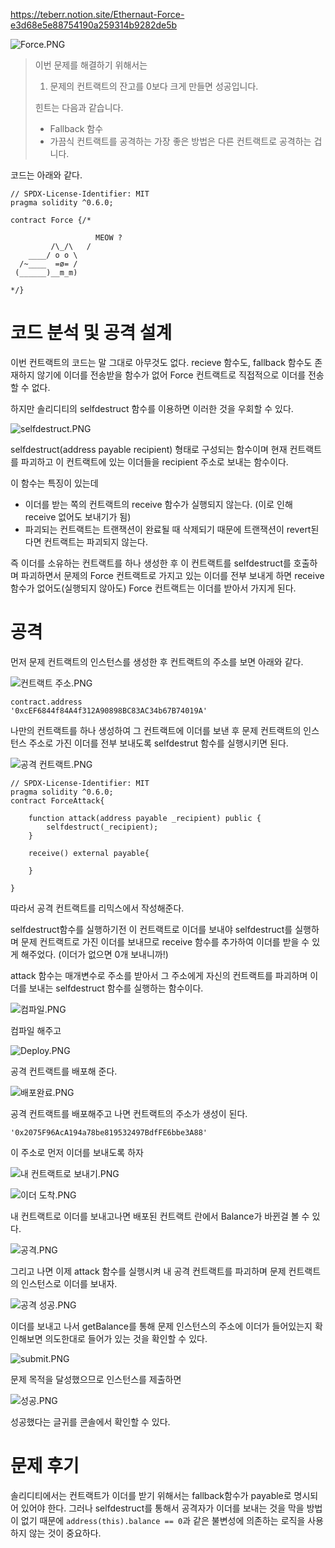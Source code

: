 https://teberr.notion.site/Ethernaut-Force-e3d68e5e88754190a259314b9282de5b

![Force.PNG](https://s3-us-west-2.amazonaws.com/secure.notion-static.com/4e79f09b-4d19-4b43-a595-47adcf80c7e7/Force.png)

> 이번 문제를 해결하기 위해서는
> 
> 1. 문제의 컨트랙트의 잔고를 0보다 크게 만들면 성공입니다.
> 
> 힌트는 다음과 같습니다.
> 
> - Fallback 함수
> - 가끔식 컨트랙트를 공격하는 가장 좋은 방법은 다른 컨트랙트로 공격하는 겁니다.

코드는 아래와 같다.

```solidity
// SPDX-License-Identifier: MIT
pragma solidity ^0.6.0;

contract Force {/*

                   MEOW ?
         /\_/\   /
    ____/ o o \
  /~____  =ø= /
 (______)__m_m)

*/}
```

# 코드 분석 및 공격 설계

이번 컨트랙트의 코드는 말 그대로 아무것도 없다. recieve 함수도, fallback 함수도 존재하지 않기에 이더를 전송받을 함수가 없어 Force 컨트랙트로 직접적으로 이더를 전송할 수 없다.  

하지만 솔리디티의 selfdestruct 함수를 이용하면 이러한 것을 우회할 수 있다.

![selfdestruct.PNG](https://s3-us-west-2.amazonaws.com/secure.notion-static.com/006eb514-79ba-4a40-bffd-abf0d19fd749/selfdestruct.png)

selfdestruct(address payable recipient) 형태로 구성되는 함수이며 현재 컨트랙트를 파괴하고 이 컨트랙트에 있는 이더들을 recipient 주소로 보내는 함수이다. 

이 함수는 특징이 있는데

- 이더를 받는 쪽의 컨트랙트의 receive 함수가 실행되지 않는다. (이로 인해 receive 없어도 보내기가 됨)
- 파괴되는 컨트랙트는 트랜잭션이 완료될 때 삭제되기 때문에 트랜잭션이 revert된다면 컨트랙트는 파괴되지 않는다.

즉 이더를 소유하는 컨트랙트를 하나 생성한 후 이 컨트랙트를 selfdestruct를 호출하며 파괴하면서 문제의 Force 컨트랙트로 가지고 있는 이더를 전부 보내게 하면 receive함수가 없어도(실행되지 않아도) Force 컨트랙트는 이더를 받아서 가지게 된다. 

# 공격

먼저 문제 컨트랙트의 인스턴스를 생성한 후 컨트랙트의 주소를 보면 아래와 같다.

![컨트랙트 주소.PNG](https://s3-us-west-2.amazonaws.com/secure.notion-static.com/c1a07981-59c6-430a-a4e3-733482b1fc84/%EC%BB%A8%ED%8A%B8%EB%9E%99%ED%8A%B8_%EC%A3%BC%EC%86%8C.png)

```solidity
contract.address
'0xcEF6844f84A4f312A90898BC83AC34b67B74019A'
```

나만의 컨트랙트를 하나 생성하여 그 컨트랙트에 이더를 보낸 후 문제 컨트랙트의 인스턴스 주소로 가진 이더를 전부 보내도록 selfdestrut 함수를 실행시키면 된다.

![공격 컨트랙트.PNG](https://s3-us-west-2.amazonaws.com/secure.notion-static.com/91da87eb-7940-476a-93af-2ec07373f3a1/%EA%B3%B5%EA%B2%A9_%EC%BB%A8%ED%8A%B8%EB%9E%99%ED%8A%B8.png)

```solidity
// SPDX-License-Identifier: MIT
pragma solidity ^0.6.0;
contract ForceAttack{

    function attack(address payable _recipient) public {
        selfdestruct(_recipient);
    }

    receive() external payable{

    }

}
```

따라서 공격 컨트랙트를 리믹스에서 작성해준다.

selfdestruct함수를 실행하기전 이 컨트랙트로 이더를 보내야 selfdestruct를 실행하며 문제 컨트랙트로 가진 이더를 보내므로 receive 함수를 추가하여 이더를 받을 수 있게 해주었다. (이더가 없으면 0개 보내니까!)

 attack 함수는 매개변수로 주소를 받아서 그 주소에게 자신의 컨트랙트를 파괴하며 이더를 보내는 selfdestruct 함수를 실행하는 함수이다. 

![컴파일.PNG](https://s3-us-west-2.amazonaws.com/secure.notion-static.com/3188506e-e85b-4694-8a98-b79dcf7602ed/%EC%BB%B4%ED%8C%8C%EC%9D%BC.png)

컴파일 해주고

![Deploy.PNG](https://s3-us-west-2.amazonaws.com/secure.notion-static.com/6f66bdf3-2c6c-40b8-9952-62261a5f2ba9/Deploy.png)

공격 컨트랙트를 배포해 준다.

![배포완료.PNG](https://s3-us-west-2.amazonaws.com/secure.notion-static.com/2b583dd2-32f9-478c-bcdc-934a446b600d/%EB%B0%B0%ED%8F%AC%EC%99%84%EB%A3%8C.png)

공격 컨트랙트를 배포해주고 나면 컨트랙트의 주소가 생성이 된다.

```solidity
'0x2075F96AcA194a78be819532497BdfFE6bbe3A88'
```

이 주소로 먼저 이더를 보내도록 하자

![내 컨트랙트로 보내기.PNG](https://s3-us-west-2.amazonaws.com/secure.notion-static.com/3076464f-b8f0-44d4-9be6-4eada4cd93fa/%EB%82%B4_%EC%BB%A8%ED%8A%B8%EB%9E%99%ED%8A%B8%EB%A1%9C_%EB%B3%B4%EB%82%B4%EA%B8%B0.png)

![이더 도착.PNG](https://s3-us-west-2.amazonaws.com/secure.notion-static.com/1239e190-3366-48b6-b6d9-1d715bc9cf49/%EC%9D%B4%EB%8D%94_%EB%8F%84%EC%B0%A9.png)

내 컨트랙트로 이더를 보내고나면 배포된 컨트랙트 란에서 Balance가 바뀐걸 볼 수 있다.

![공격.PNG](https://s3-us-west-2.amazonaws.com/secure.notion-static.com/6bd50e9f-94b3-47a6-921c-703dadca4063/%EA%B3%B5%EA%B2%A9.png)

그리고 나면 이제 attack 함수를 실행시켜 내 공격 컨트랙트를 파괴하며 문제 컨트랙트의 인스턴스로 이더를 보내자.

![공격 성공.PNG](https://s3-us-west-2.amazonaws.com/secure.notion-static.com/90d8ec4c-b839-42a2-a0de-df59ce1188ba/%EA%B3%B5%EA%B2%A9_%EC%84%B1%EA%B3%B5.png)

이더를 보내고 나서 getBalance를 통해 문제 인스턴스의 주소에 이더가 들어있는지 확인해보면 의도한대로 들어가 있는 것을 확인할 수 있다.

![submit.PNG](https://s3-us-west-2.amazonaws.com/secure.notion-static.com/1cca7c59-6e57-4571-b37c-32fd7c1829db/submit.png)

문제 목적을 달성했으므로 인스턴스를 제출하면

![성공.PNG](https://s3-us-west-2.amazonaws.com/secure.notion-static.com/1496149e-0488-440b-a69b-35a31d6452df/%EC%84%B1%EA%B3%B5.png)

성공했다는 글귀를 콘솔에서 확인할 수 있다.

# 문제 후기

솔리디티에서는 컨트랙트가 이더를 받기 위해서는 fallback함수가 payable로 명시되어 있어야 한다. 그러나 selfdestruct를 통해서 공격자가 이더를 보내는 것을 막을 방법이 없기 때문에 `address(this).balance == 0`과 같은 불변성에 의존하는 로직을 사용하지 않는 것이 중요하다.
